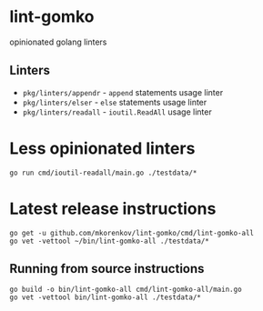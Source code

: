 # lint-gomko

opinionated golang linters

## Linters

- `pkg/linters/appendr` - `append` statements usage linter
- `pkg/linters/elser` - `else` statements usage linter
- `pkg/linters/readall` - `ioutil.ReadAll` usage linter

# Less opinionated linters

```
go run cmd/ioutil-readall/main.go ./testdata/*
```

# Latest release instructions

```
go get -u github.com/mkorenkov/lint-gomko/cmd/lint-gomko-all
go vet -vettool ~/bin/lint-gomko-all ./testdata/*
```

## Running from source instructions

```
go build -o bin/lint-gomko-all cmd/lint-gomko-all/main.go
go vet -vettool bin/lint-gomko-all ./testdata/*
```
